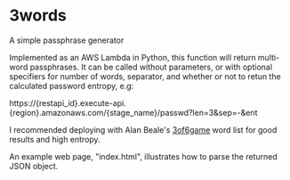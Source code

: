 # 3words
A simple passphrase generator

Implemented as an AWS Lambda in Python, this function will return multi-word passphrases. It can be called without parameters, or with optional specifiers for number of words, separator, and whether or not to retun the calculated password entropy, e.g:

https://{restapi_id}.execute-api.{region}.amazonaws.com/{stage_name}/passwd?len=3&sep=-&ent

I recommended deploying with Alan Beale's [3of6game](http://wordlist.aspell.net/12dicts-readme/#3of6) word list for good results and high entropy.

An example web page, "index.html", illustrates how to parse the returned JSON object.
